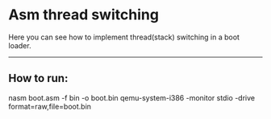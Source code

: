 # Asm thread switching
Here you can see how to implement thread(stack) switching in a boot loader.

---
## How to run:
nasm boot.asm -f bin -o boot.bin
qemu-system-i386 -monitor stdio -drive format=raw,file=boot.bin
